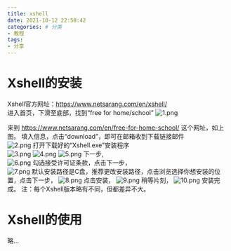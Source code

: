 ```yaml
---
title: xshell
date: 2021-10-12 22:58:42
categories: # 分类
- 教程
tags:
- 分享
---
```

# Xshell的安装
Xshell官方网址：https://www.netsarang.com/en/xshell/  
进入首页，下滑至底部，找到“free for home/school”
![1.png](https://img14.360buyimg.com/ddimg/jfs/t1/137694/6/27706/109536/6165a399E93701ac9/9ffa4a0b3ddfc13f.png)  

来到
https://www.netsarang.com/en/free-for-home-school/ 这个网址，如上图。
填入信息，点击“download”，即可在邮箱收到下载链接邮件  
![2.png](https://img12.360buyimg.com/ddimg/jfs/t1/164621/25/22373/143197/6165a39aEbaa7a19a/666f4a18177774a6.png)
打开下载好的“Xshell.exe”安装程序  
![3.png](https://img11.360buyimg.com/ddimg/jfs/t1/160299/24/23537/3882/6165a399Eb4a8d24f/842ba527f0b0366d.png)
![4.png](https://img12.360buyimg.com/ddimg/jfs/t1/199964/40/12743/59075/6165a411E91a1cdd1/4386a1c422035cfe.png)
![5.png](https://img10.360buyimg.com/ddimg/jfs/t1/142704/32/25491/46587/6165a411E85ab6592/7eca043cb5d727b6.png)
下一步,  
![6.png](https://img11.360buyimg.com/ddimg/jfs/t1/171301/18/24347/89795/6165a401Ea9721f10/0f922ebbf58ccabc.png)
勾选接受许可证条款，点击下一步，  
![7.png](https://img10.360buyimg.com/ddimg/jfs/t1/206628/34/5040/45966/6165a4aaE3072ab64/50075838813ba8f3.png)
默认安装路径是C盘，推荐更改安装路径，点击浏览选择你想安装的位置，点击下一步，
![8.png](https://img10.360buyimg.com/ddimg/jfs/t1/211419/13/4941/54227/6165a4aaE2e02f95c/edb27a3253711c7f.png)
点击安装，
![9.png](https://img10.360buyimg.com/ddimg/jfs/t1/214234/18/88/22176/6165a4aaEb4184094/2edba6018ce53935.png)
稍等片刻，
![10.png](https://img11.360buyimg.com/ddimg/jfs/t1/200009/14/12690/44167/6165a4aaEf0ef6c8b/e644bf37fd168b60.png)
安装完成。
注：每个Xshell版本略有不同，但都差异不大。

# Xshell的使用
略...